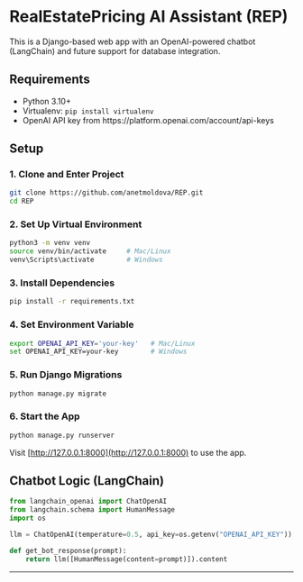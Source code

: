 # RealEstatePricing AI Assistant (REP)

This is a Django-based web app with an OpenAI-powered chatbot (LangChain) and future support for database integration.

## Requirements

- Python 3.10+
- Virtualenv: `pip install virtualenv`
- OpenAI API key from https\://platform.openai.com/account/api-keys

## Setup

### 1. Clone and Enter Project

```bash
git clone https://github.com/anetmoldova/REP.git
cd REP
```

### 2. Set Up Virtual Environment

```bash
python3 -m venv venv
source venv/bin/activate     # Mac/Linux
venv\Scripts\activate        # Windows
```

### 3. Install Dependencies

```bash
pip install -r requirements.txt
```

### 4. Set Environment Variable

```bash
export OPENAI_API_KEY='your-key'   # Mac/Linux
set OPENAI_API_KEY=your-key        # Windows
```

### 5. Run Django Migrations

```bash
python manage.py migrate
```

### 6. Start the App

```bash
python manage.py runserver
```

Visit [http://127.0.0.1:8000](http://127.0.0.1:8000) to use the app.

## Chatbot Logic (LangChain)

```python
from langchain_openai import ChatOpenAI 
from langchain.schema import HumanMessage
import os

llm = ChatOpenAI(temperature=0.5, api_key=os.getenv("OPENAI_API_KEY"))

def get_bot_response(prompt):
    return llm([HumanMessage(content=prompt)]).content
```

---

